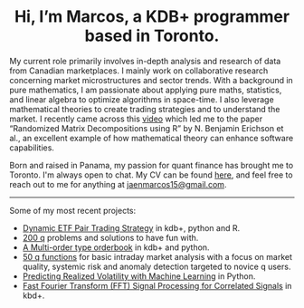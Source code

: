 <h1 align="center">Hi, I’m Marcos, a KDB+ programmer based in Toronto.</h1>
  
<p>My current role primarily involves in-depth analysis and research of data from Canadian marketplaces. I mainly work on collaborative research concerning market microstructures and sector trends. With a background in pure mathematics, I am passionate about applying pure maths, statistics, and linear algebra to optimize algorithms in space-time. I also leverage mathematical theories to create trading strategies and to understand the market. I recently came across this <a href="https://www.youtube.com/watch?v=6htbyY3rH1w">video</a> which led me to the paper “Randomized Matrix Decompositions using R” by N. Benjamin Erichson et al., an excellent example of how mathematical theory can enhance software capabilities.</p>
        <p>Born and raised in Panama, my passion for quant finance has brought me to Toronto. I'm always open to chat. My CV can be found <a href="https://www.jaenmarcos.com">here</a>, and feel free to reach out to me for anything at <a href="mailto:jaenmarcos15@gmail.com">jaenmarcos15@gmail.com</a>.</p>
      </td>
    </tr>
  </table>
</article>

<hr>

<p>Some of my most recent projects:</p>

<ul>
  <li><a href="main/subjects/hkex/index.html">Dynamic ETF Pair Trading Strategy</a> in kdb+, python and R.</li>
  <li><a href="main/subjects/fair/index.html">200 q</a> problems and solutions to have fun with.</li>
  <li><a href="main/subjects/util/index.html">A Multi-order type orderbook</a> in kdb+ and python.</li>
  <li><a href="main/about/index.html">50 q functions</a> for basic intraday market analysis with a focus on market quality, systemic risk and anomaly detection targeted to novice q users.</li>
  <li><a href="main/about/index.html">Predicting Realized Volatility with Machine Learning</a> in Python.</li>
  <li><a href="main/about/index.html">Fast Fourier Transform (FFT) Signal Processing for Correlated Signals</a> in kbd+.</li>
</ul>

</body>
</html>
